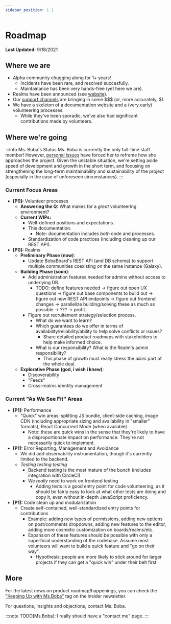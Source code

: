 ```yaml
---
sidebar_position: 1.1
---
```


# Roadmap

**Last Updated:** 9/18/2021

## Where we are

- Alpha community chugging along for 1+ years!
  - Incidents have been rare, and resolved succesfully.
  - Maintainance has been very hands-free (yet here we are).
- Realms have been announced (see [website](https://www.bobaboard.com)).
- Our [support channels](https://www.bobaboard.com/support-us) are bringing in some $$$ (or, more accurately, $).
- We have a skeleton of a documentation website and a (very early) volunteering processes.
  - While they've been sporadic, we've also had significant contributions made by volunteers.

## Where we're going

:::info Ms. Boba's Status
Ms. Boba is currently the only full-time staff member! However, [personal issues](https://www.bobaboard.com/blog/development-logs-7/) have forced her to reframe how she approaches the project. Given the unstable situation, we're setting aside speed of development and growth in the short term, and focusing on strengthening the long-term maintainability and sustainability of the project (especially in the case of unforeseen circumstances).
:::

### Current Focus Areas

- **[P0]:** Volunteer processes
  - **Answering the Q:** What makes for a _great_ volunteering environment?
  - **Current WIPs:**
    - Well-defined positions and expectations.
    - This documentation.
      - Note: documentation includes _both_ code and processes.
    - Standardization of code practices (including cleaning up our REST API).
- **[P0]:** Realms
  - **Preliminary Phase (now)**:
    - Update BobaBoard's REST API (and DB schema) to support multiple communities coexisting on the same instance (Galaxy).
  - **Building Phase (soon)**:
    - Add administration features needed for admins without access to underlying DB.
      - TODO: define features needed -> figure out open UX questions -> figure out base components to build out -> figure out new REST API endpoints -> figure out frontend changes -> parallelize building/solving these as much as possible -> ??? -> profit.
    - Figure out recruitement strategy/selection process.
      - What do we want to learn?
      - Which guarantees do we offer in terms of availability/reliability/ability to help solve conflicts or issues?
        - Share detailed product roadmaps with stakeholders to help make informed choice.
      - What is our responsibility? What is the Realm's admin responsibility?
        - This phase of growth must really stress the _allies_ part of the whole deal.
  - **Explorative Phase (god, i wish i knew)**:
    - Discoverability
    - "Feeds"
    - Cross-realms identity management

### Current "As We See Fit" Areas

- **[P1]:** Performance
  - "Quick" win areas: splitting JS bundle, client-side caching, image CDN (including appropriate sizing and availability in "smaller" formats), React Concurrent Mode (when available)
    - Note: these are quick wins in the sense that they're likely to have a disproportionate impact on performance. They're not necessarily quick to implement.
- **[P1]:** Error Reporting, Management and Avoidance
  - We did add observability instrumentation, though it's currently limited to the backend.
  - _Testing testing testing_
    - Backend testing is the most mature of the bunch (includes integration with CircleCI)
    - We _really_ need to work on frontend testing
      - Adding tests is a good entry point for code volunteering, as it should be fairly easy to look at what other tests are doing and copy it, even without in-depth JavaScript proficiency.
- **[P1]:** Code clean up and modularization
  - Create self-contained, well-standardized entry points for contributions
    - Example: adding new types of permissions, adding new options on post/comments dropdowns, adding new features to the editor, adding more cosmetic customization on boards/realms/etc.
    - Expansion of these features should be possible with only a superficial understanding of the codebase. Assume most volunteers will want to build a quick feature and "go on their way".
      - Hypothesis: people are more likely to stick around for larger projects if they can get a "quick win" under their belt first.

## More

For the latest news on product roadmap/happenings, you can check the ["Keeping Up with Ms.Boba"](https://essentialrandomness.com/posts/tag/keeping-up-with-ms-boba/) tag on the insider newsletter.

For questions, insights and objections, contact Ms. Boba.

:::note
TODO[Ms.Boba]: I really should have a "contact me" page.
:::
